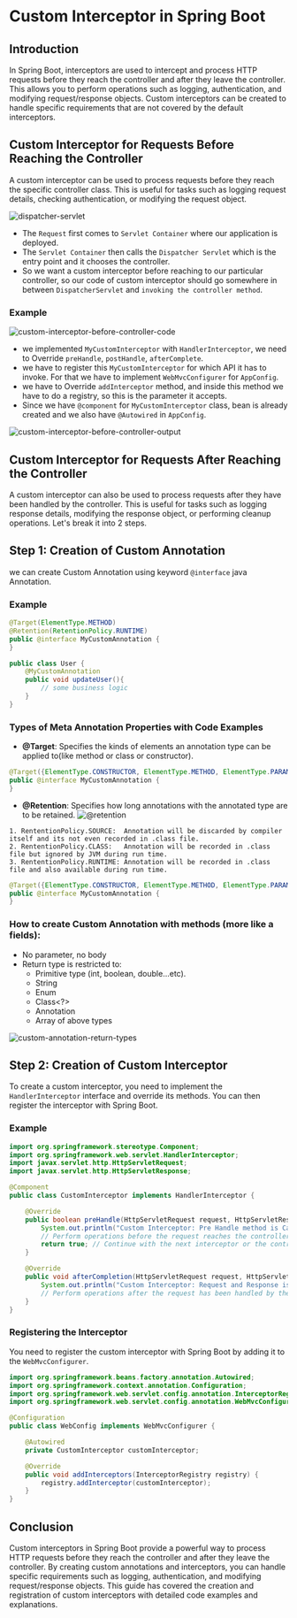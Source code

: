 # Custom Interceptor in Spring Boot

## Introduction
In Spring Boot, interceptors are used to intercept and process HTTP requests before they reach the controller and after they leave the controller. This allows you to perform operations such as logging, authentication, and modifying request/response objects. Custom interceptors can be created to handle specific requirements that are not covered by the default interceptors.

## Custom Interceptor for Requests Before Reaching the Controller
A custom interceptor can be used to process requests before they reach the specific controller class. This is useful for tasks such as logging request details, checking authentication, or modifying the request object.

![dispatcher-servlet](https://github.com/DharaniDJ/spring-boot-daily-learnings/blob/assets/dispatcher-servlet.png)

- The `Request` first comes to `Servlet Container` where our application is deployed.
- The `Servlet Container` then calls the `Dispatcher Servlet` which is the entry point and it chooses the controller.
- So we want a custom interceptor before reaching to our particular controller, so our code of custom interceptor should go somewhere in between `DispatcherServlet` and `invoking the controller method`.

### Example

![custom-interceptor-before-controller-code](https://github.com/DharaniDJ/spring-boot-daily-learnings/blob/assets/custom-interceptor-before-controller-code.png)

- we implemented `MyCustomInterceptor` with `HandlerInterceptor`, we need to Override `preHandle`, `postHandle`, `afterComplete`.
- we have to register this `MyCustomInterceptor` for which API it has to invoke. For that we have to implement `WebMvcConfigurer` for `AppConfig`.
- we have to Override `addInterceptor` method, and inside this method we have to do a registry, so this is the parameter it accepts.
- Since we have `@component` for `MyCustomInterceptor` class, bean is already created and we also have `@Autowired` in `AppConfig`.

![custom-interceptor-before-controller-output](https://github.com/DharaniDJ/spring-boot-daily-learnings/blob/assets/custom-interceptor-before-controller-output.png)

## Custom Interceptor for Requests After Reaching the Controller
A custom interceptor can also be used to process requests after they have been handled by the controller. This is useful for tasks such as logging response details, modifying the response object, or performing cleanup operations. Let's break it into 2 steps.

## Step 1: Creation of Custom Annotation
we can create Custom Annotation using keyword `@interface` java Annotation.

### Example
```java
@Target(ElementType.METHOD)
@Retention(RetentionPolicy.RUNTIME)
public @interface MyCustomAnnotation {
}
```

```java
public class User {
    @MyCustomAnnotation
    public void updateUser(){
        // some business logic
    }
}
```

### Types of Meta Annotation Properties with Code Examples
- **@Target**: Specifies the kinds of elements an annotation type can be applied to(like method or class or constructor).

```java
@Target({ElementType.CONSTRUCTOR, ElementType.METHOD, ElementType.PARAMETER, ElementType.FIELD})
public @interface MyCustomAnnotation {
}
```

- **@Retention**: Specifies how long annotations with the annotated type are to be retained.
![@retention](https://github.com/DharaniDJ/spring-boot-daily-learnings/blob/assets/@retention.png)

```
1. RententionPolicy.SOURCE:  Annotation will be discarded by compiler itself and its not even recorded in .class file.
2. RententionPolicy.CLASS:   Annotation will be recorded in .class file but ignored by JVM during run time.
3. RententionPolicy.RUNTIME: Annotation will be recorded in .class file and also available during run time.
```

```java
@Target({ElementType.CONSTRUCTOR, ElementType.METHOD, ElementType.PARAMETER, ElementType.FIELD})
public @interface MyCustomAnnotation {
}
```

### How to create Custom Annotation with methods (more like a fields):
- No parameter, no body
- Return type is restricted to:
    - Primitive type (int, boolean, double...etc).
    - String
    - Enum
    - Class<?>
    - Annotation
    - Array of above types

![custom-annotation-return-types](https://github.com/DharaniDJ/spring-boot-daily-learnings/blob/assets/custom-annotation-return-types.png)

## Step 2: Creation of Custom Interceptor
To create a custom interceptor, you need to implement the `HandlerInterceptor` interface and override its methods. You can then register the interceptor with Spring Boot.

### Example
```java
import org.springframework.stereotype.Component;
import org.springframework.web.servlet.HandlerInterceptor;
import javax.servlet.http.HttpServletRequest;
import javax.servlet.http.HttpServletResponse;

@Component
public class CustomInterceptor implements HandlerInterceptor {

    @Override
    public boolean preHandle(HttpServletRequest request, HttpServletResponse response, Object handler) throws Exception {
        System.out.println("Custom Interceptor: Pre Handle method is Calling");
        // Perform operations before the request reaches the controller
        return true; // Continue with the next interceptor or the controller
    }

    @Override
    public void afterCompletion(HttpServletRequest request, HttpServletResponse response, Object handler, Exception ex) throws Exception {
        System.out.println("Custom Interceptor: Request and Response is completed");
        // Perform operations after the request has been handled by the controller
    }
}
```

### Registering the Interceptor
You need to register the custom interceptor with Spring Boot by adding it to the `WebMvcConfigurer`.

```java
import org.springframework.beans.factory.annotation.Autowired;
import org.springframework.context.annotation.Configuration;
import org.springframework.web.servlet.config.annotation.InterceptorRegistry;
import org.springframework.web.servlet.config.annotation.WebMvcConfigurer;

@Configuration
public class WebConfig implements WebMvcConfigurer {

    @Autowired
    private CustomInterceptor customInterceptor;

    @Override
    public void addInterceptors(InterceptorRegistry registry) {
        registry.addInterceptor(customInterceptor);
    }
}
```

## Conclusion
Custom interceptors in Spring Boot provide a powerful way to process HTTP requests before they reach the controller and after they leave the controller. By creating custom annotations and interceptors, you can handle specific requirements such as logging, authentication, and modifying request/response objects. This guide has covered the creation and registration of custom interceptors with detailed code examples and explanations.

